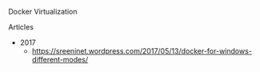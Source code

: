 
Docker Virtualization




Articles
* 2017
  * https://sreeninet.wordpress.com/2017/05/13/docker-for-windows-different-modes/
